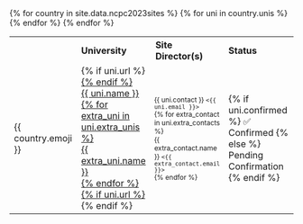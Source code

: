 <table class="site-table">
  <tr>
    <th style="text-align: left;"></th>
    <th style="text-align: left;">University</th>
    <th style="text-align: left;">Site Director(s)</th>
    <th style="text-align: left;">Status</th>
  </tr>
  {% for country in site.data.ncpc2023sites %}
    {% for uni in country.unis %}
      <tr>
        <td><span title="{{ country.name }}">{{ country.emoji }}</span></td>
        <td >
          {% if uni.url %} <a href="{{ uni.url }}"> {% endif %}
            <div>
            {{ uni.name }}
            </div>
            {% for extra_uni in uni.extra_unis %}
              <div> {{ extra_uni.name }} </div>
            {% endfor %}
          {% if uni.url %} </a> {% endif %}
          </td>
        <td style="font-size:12;">
          <div>
          <span>{{ uni.contact }}</span>
          <code>&lt;{{ uni.email }}&gt;</code>
          </div>
          {% for extra_contact in uni.extra_contacts %}
          <div>
            <span>{{ extra_contact.name }}</span>
            <code>&lt;{{ extra_contact.email }}&gt;</code>
          </div>
          {% endfor %}
        </td>
        <td>{% if uni.confirmed %} ✅ Confirmed {% else %} Pending Confirmation {% endif %} </td>
      </tr>
    {% endfor %}
  {% endfor %}
</table>